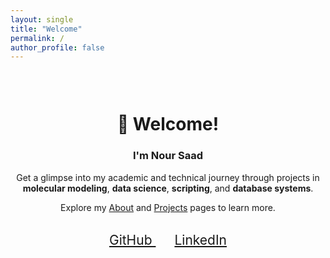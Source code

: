 ```yaml
---
layout: single
title: "Welcome"
permalink: /
author_profile: false
---
```


<link rel="stylesheet" href="https://cdnjs.cloudflare.com/ajax/libs/font-awesome/6.5.0/css/all.min.css">

<div style="text-align: center; padding-top: 30px;">

# 👋 Welcome!

### I'm **Nour Saad**

Get a glimpse into my academic and technical journey through projects in **molecular modeling**, **data science**, **scripting**, and **database systems**.

Explore my [About](/about/) and [Projects](/projects/) pages to learn more.

<br>

<a href="https://github.com/NourSaadd" target="_blank" style="margin: 0 15px; font-size: 1.5em;">
  <i class="fab fa-github"></i> GitHub
</a>

<a href="https://linkedin.com/in/nour-saad-8a91472a0" target="_blank" style="margin: 0 15px; font-size: 1.5em;">
  <i class="fab fa-linkedin"></i> LinkedIn
</a>

</div>
